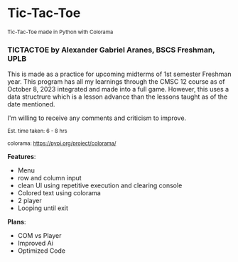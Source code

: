 # Tic-Tac-Toe
<sub>Tic-Tac-Toe made in Python with Colorama</sub>

### TICTACTOE by Alexander Gabriel Aranes, BSCS Freshman, UPLB

 This is made as a practice for upcoming midterms of 1st semester Freshman year. This program has all my learnings through the CMSC 12 course as of October 8, 2023 integrated and made into a full game. However, this uses a data structrure which is a lesson advance than the lessons taught as of the date mentioned.

I'm willing to receive any comments and criticism to improve.

<sub>Est. time taken: 6 - 8 hrs</sub>

<sub>colorama: https://pypi.org/project/colorama/</sub>

**Features**: 
 - Menu
 - row and column input
 - clean UI using repetitive execution and clearing console
 - Colored text using colorama
 - 2 player
 - Looping until exit

**Plans**:
 - COM vs Player
 - Improved Ai
 - Optimized Code

